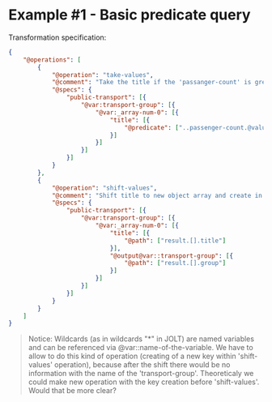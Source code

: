 # Example #1 - Basic predicate query

Transformation specification:

```json
{
    "@operations": [
        {
            "@operation": "take-values",
            "@comment": "Take the title if the 'passanger-count' is greater than 1.",
            "@specs": {
                "public-transport": [{
                    "@var:transport-group": [{
                        "@var:_array-num-0": [{
                            "title": [{
                                "@predicate": ["..passenger-count.@value > 1"]
                            }]
                        }]
                    }]
                }]
            }
        },
        {
            "@operation": "shift-values",
            "@comment": "Shift title to new object array and create in that same object new variable key named 'group' with the value of the variable '@var:transport-group' as a value in the output.",
            "@specs": {
                "public-transport": [{
                    "@var:transport-group": [{
                        "@var:_array-num-0": [{
                            "title": [{
                                "@path": ["result.[].title"]
                            }],
                            "@output@var::transport-group": [{
                                "@path": ["result.[].group"]
                            }]
                        }]
                    }]
                }]
            }
        }
    ]
}
```

> Notice:
> Wildcards (as in wildcards "*" in JOLT) are named variables and can be referenced via @var::name-of-the-variable.
> We have to allow to do this kind of operation (creating of a new key within 'shift-values' operation), because after the shift there would be no information with the name of the 'transport-group'. Theoreticaly we could make new operation with the key creation before 'shift-values'. Would that be more clear?
